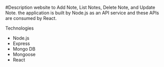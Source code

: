 #Description
website to Add Note, List Notes, Delete Note, and Update Note. the application is built by Node.js as an API service and these APIs are consumed by React.

Technologies
- Node.js
- Express
- Mongo DB
- Mongoose
- React
